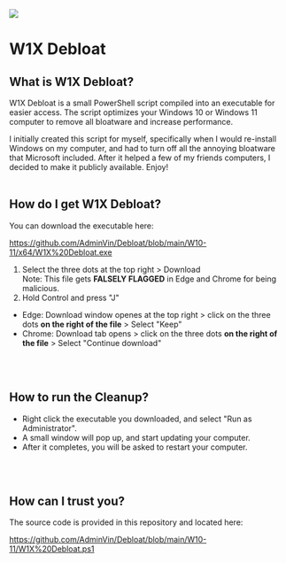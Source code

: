 <img src="https://github.com/AdminVin/W1X-Debloat/blob/main/Images/Banner.jpg?raw=true">

# W1X Debloat

## What is W1X Debloat?
W1X Debloat is a small PowerShell script compiled into an executable for easier access.  The script optimizes your Windows 10 or Windows 11 computer to remove all bloatware and increase performance.

I initially created this script for myself, specifically when I would re-install Windows on my computer, and had to turn off all the annoying bloatware that Microsoft included.  After it helped a few of my friends computers, I decided to make it publicly available.  Enjoy!
<br>
<br>

## How do I get W1X Debloat?
You can download the executable here:

https://github.com/AdminVin/Debloat/blob/main/W10-11/x64/W1X%20Debloat.exe

1. Select the three dots at the top right > Download<br>
Note: This file gets **FALSELY FLAGGED** in Edge and Chrome for being malicious.
2. Hold Control and press "J"
- Edge: Download window openes at the top right > click on the three dots **on the right of the file** > Select "Keep"
- Chrome: Download tab opens > click on the three dots **on the right of the file** > Select "Continue download"
<br> 
<br>

## How to run the Cleanup?
- Right click the executable you downloaded, and select "Run as Administrator".
- A small window will pop up, and start updating your computer.
- After it completes, you will be asked to restart your computer.
<br>
<br>

## How can I trust you?
The source code is provided in this repository and located here:

https://github.com/AdminVin/Debloat/blob/main/W10-11/W1X%20Debloat.ps1